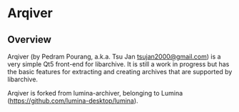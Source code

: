 # Arqiver

## Overview

Arqiver (by Pedram Pourang, a.k.a. Tsu Jan <tsujan2000@gmail.com>) is a very simple Qt5 front-end for libarchive. It is still a work in progress but has the basic features for extracting and creating archives that are supported by libarchive.

Arqiver is forked from lumina-archiver, belonging to Lumina (<https://github.com/lumina-desktop/lumina>).
